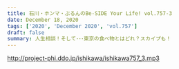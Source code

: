 ```yaml
---
title: 石川・ホンマ・ぶるんのBe-SIDE Your Life! vol.757-3
date: December 18, 2020
tags: ['2020', 'December 2020', 'vol.757']
draft: false
summary: 人生相談！そして･･･東京の食べ物とはどれ？スカイプも！
---
```


http://project-phi.ddo.jp/ishikawa/ishikawa757_3.mp3